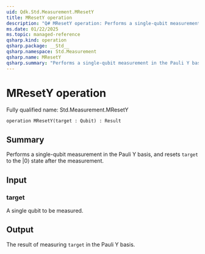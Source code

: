 ```yaml
---
uid: Qdk.Std.Measurement.MResetY
title: MResetY operation
description: "Q# MResetY operation: Performs a single-qubit measurement in the Pauli Y basis, and resets `target` to the |0⟩ state after the measurement."
ms.date: 01/22/2025
ms.topic: managed-reference
qsharp.kind: operation
qsharp.package: __Std__
qsharp.namespace: Std.Measurement
qsharp.name: MResetY
qsharp.summary: "Performs a single-qubit measurement in the Pauli Y basis, and resets `target` to the |0⟩ state after the measurement."
---
```


# MResetY operation

Fully qualified name: Std.Measurement.MResetY

```qsharp
operation MResetY(target : Qubit) : Result
```

## Summary
Performs a single-qubit measurement in the Pauli Y basis,
and resets `target` to the |0⟩ state after the measurement.

## Input
### target
A single qubit to be measured.

## Output
The result of measuring `target` in the Pauli Y basis.
